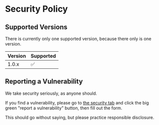 # Security Policy

## Supported Versions

There is currently only one supported version, because there only is one version.

| Version | Supported          |
| ------- | ------------------ |
| 1.0.x   | :white_check_mark: |

## Reporting a Vulnerability
We take security seriously, as anyone should.

If you find a vulnerability, please go to [the security tab](https://github.com/web-presentation-clicker/staged/security) and click the big green "report a vulnerability" button, then fill out the form.

This should go without saying, but please practice responsible disclosure.

